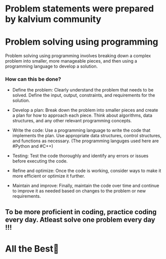# Problem statements were prepared by kalvium community 

# Problem solving using programming
Problem solving using programming involves breaking down a complex problem into smaller, more manageable pieces, and then using a programming language to develop a solution. 
### How can this be done?
* Define the problem: 
    Clearly understand the problem that needs to be solved. Define the input, output, constraints, and requirements for the solution.

* Develop a plan: 
    Break down the problem into smaller pieces and create a plan for how to approach each piece. Think about algorithms, data structures, and any other relevant programming       concepts.

* Write the code: 
    Use a programming language to write the code that implements the plan. Use appropriate data structures, control structures, and functions as necessary.
    (The programming languges used here are #Python and #C++)

* Testing: 
    Test the code thoroughly and identify any errors or issues before executing the code.

* Refine and optimize: 
    Once the code is working, consider ways to make it more efficient or optimize it further.

* Maintain and improve: 
    Finally, maintain the code over time and continue to improve it as needed based on changes to the problem or new requirements.

## To be more proficient in coding, practice coding every day. Atleast solve one problem every day !!!
# All the Best🫡

